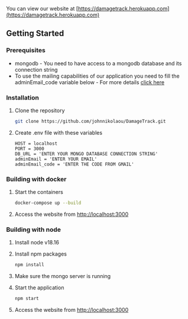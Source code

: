 You can view our website at [https://damagetrack.herokuapp.com](https://damagetrack.herokuapp.com)

<!-- GETTING STARTED -->
## Getting Started

### Prerequisites

* mongodb - You need to have access to a mongodb database and its connection string
* To use the mailing capabilities of our application you need to fill the adminEmail_code variable below - For more details [click here](https://support.google.com/accounts/answer/185833)

### Installation

1. Clone the repository
   ```sh
   git clone https://github.com/johnnikolaou/DamageTrack.git
   ```

2. Create .env file with these variables
   ```
   HOST = localhost
   PORT = 3000
   DB_URL = 'ENTER YOUR MONGO DATABASE CONNECTION STRING'
   adminEmail = 'ENTER YOUR EMAIL'
   adminEmail_code = 'ENTER THE CODE FROM GMAIL'
   ```
   
### Building with docker

1. Start the containers
   ```sh
   docker-compose up --build
   ```

2. Access the website from [http://localhost:3000](http://localhost:3000)

### Building with node

1. Install node v18.16

2. Install npm packages
   ```sh
   npm install
   ```
3. Make sure the mongo server is running

4. Start the application
   ```sh
   npm start
   ```
 
5. Access the website from [http://localhost:3000](http://localhost:3000)
